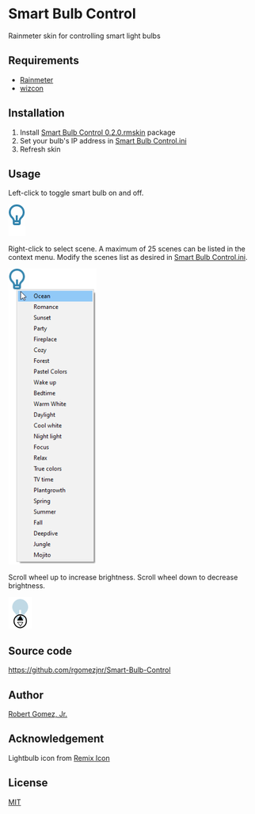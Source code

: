 # Smart Bulb Control
Rainmeter skin for controlling smart light bulbs

## Requirements
- [Rainmeter](https://www.rainmeter.net/)
- [wizcon](https://github.com/rgomezjnr/wizcon)

## Installation
1. Install [Smart Bulb Control 0.2.0.rmskin](https://github.com/rgomezjnr/Smart-Bulb-Control/blob/master/Smart%20Bulb%20Control%200.2.0.rmskin) package
2. Set your bulb's IP address in [Smart Bulb Control.ini](https://github.com/rgomezjnr/Smart-Bulb-Control/blob/master/Smart%20Bulb%20Control.ini)
3. Refresh skin

## Usage
Left-click to toggle smart bulb on and off.

![toggle smart bulb](toggle-smart-bulb.gif)

Right-click to select scene. A maximum of 25 scenes can be listed in the context menu.
Modify the scenes list as desired in [Smart Bulb Control.ini](https://github.com/rgomezjnr/Smart-Bulb-Control/blob/master/Smart%20Bulb%20Control.ini).

![select scene](select-scene.png)

Scroll wheel up to increase brightness. Scroll wheel down to decrease brightness.

![select scene](change-brightness.gif)

## Source code
https://github.com/rgomezjnr/Smart-Bulb-Control

## Author
[Robert Gomez, Jr.](https://github.com/rgomezjnr)

## Acknowledgement
Lightbulb icon from [Remix Icon](https://remixicon.com/)

## License
[MIT](https://github.com/rgomezjnr/Smart-Bulb-Control/blob/master/LICENSE.txt)
